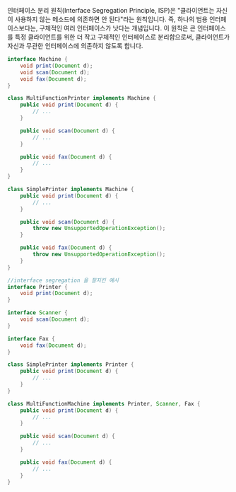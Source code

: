 인터페이스 분리 원칙(Interface Segregation Principle, ISP)은 "클라이언트는 자신이 사용하지 않는 메소드에 의존하면 안 된다"라는 원칙입니다. 즉, 하나의 범용 인터페이스보다는, 구체적인 여러 인터페이스가 낫다는 개념입니다. 이 원칙은 큰 인터페이스를 특정 클라이언트를 위한 더 작고 구체적인 인터페이스로 분리함으로써, 클라이언트가 자신과 무관한 인터페이스에 의존하지 않도록 합니다.


```java
interface Machine {
    void print(Document d);
    void scan(Document d);
    void fax(Document d);
}

class MultiFunctionPrinter implements Machine {
    public void print(Document d) {
        // ...
    }

    public void scan(Document d) {
        // ...
    }

    public void fax(Document d) {
        // ...
    }
}

class SimplePrinter implements Machine {
    public void print(Document d) {
        // ...
    }

    public void scan(Document d) {
        throw new UnsupportedOperationException();
    }

    public void fax(Document d) {
        throw new UnsupportedOperationException();
    }
}

```


```java
//interface segregation 을 잘지킨 예시
interface Printer {
    void print(Document d);
}

interface Scanner {
    void scan(Document d);
}

interface Fax {
    void fax(Document d);
}

class SimplePrinter implements Printer {
    public void print(Document d) {
        // ...
    }
}

class MultiFunctionMachine implements Printer, Scanner, Fax {
    public void print(Document d) {
        // ...
    }

    public void scan(Document d) {
        // ...
    }

    public void fax(Document d) {
        // ...
    }
}

```